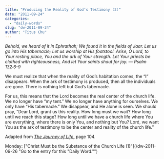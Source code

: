 ```yaml
---
title: "Producing the Reality of God’s Testimony (2)"
date: "2011-09-24"
categories: 
  - "daily-words"
slug: "dw-2011-09-24"
author: "Titus Chu"
---
```


_Behold, we heard of it in Ephrathah;_ _We found it in the fields of Jaar. Let us go into His tabernacle; Let us worship at His footstool. Arise, O Lord, to Your resting place, You and the ark of Your strength. Let Your priests be clothed with righteousness, And let Your saints shout for joy. — Psalm 132:6-9_

We must realize that when the reality of God’s habitation comes, the “I” disappears. When the ark of testimony is produced, then all the individuals are gone. There is nothing left but God’s tabernacle.

For us, this means that the Lord becomes the real center of the church life. We no longer have “my tent.” We no longer have anything for ourselves. We only have “His tabernacle.” We disappear, and He alone is seen. We should pray, “Dear Lord, grant us this reality. How long must we wait? How long until we reach this stage? How long until we have a church life where You are everything, where there is only You, and nothing but You? Lord, we want You as the ark of testimony to be the center and reality of the church life.”

Adapted from _[The Journey of Life,](/book-journey "Go to the listing for this book.")_ page 104.

Monday: ["Christ Must be the Substance of the Church Life (1)"](/dw-2011-09-26 "Go to the entry for this "Daily Word."")
